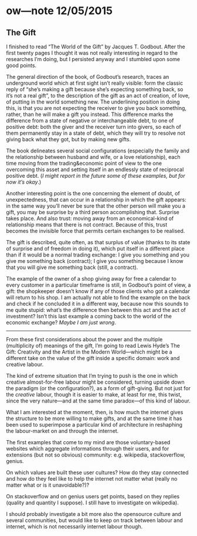 # ow—note 12/05/2015

## The Gift

I finished to read “The World of the Gift” by Jacques T. Godbout. After the first twenty pages I thought it was not really interesting in regard to the researches I’m doing, but I persisted anyway and I stumbled upon some good points.

The general direction of the book, of Godbout’s research, traces an underground world which at first sight isn’t really visible: form the classic reply of “she’s making a gift because she’s expecting something back, so it’s not a real gift”, to the description of the gift as an act of creation, of love, of putting in the world something new. The underlining position in doing this, is that you are not expecting the receiver to give you back something, rather, than he will make a gift you instead. This difference marks the difference from a state of negative or interchangeable debt, to one of positive debt: both the giver and the receiver turn into givers, so each of them permanently stay in a state of debt, which they will try to resolve not giving back what they got, but by making new gifts.

The book delineates several social configurations (especially the family and the relationship between husband and wife, or a love relationship), each time moving from the trading&economic point of view to the one overcoming this asset and setting itself in an endlessly state of reciprocal positive debt.
(*I might report in the future some of these examples, but for now it’s okay*.)

Another interesting point is the one concerning the element of doubt, of unexpectedness, that can occur in a relationship in which the gift appears: in the same way you’ll never be sure that the other person will make you a gift, you may be surprise by a third person accomplishing that. Surprise takes place.
And also trust: moving away from an economical-kind of relationship means that there is not contract. Because of this, trust becomes the invisible force that permits certain exchanges to be realised.

The gift is described, quite often, as that surplus of value (thanks to its state of surprise and of freedom in doing it), which put itself in a different place than if it would be a normal trading exchange: I give you something and you give me something back (contract); I give you something because I know that you will give me something back (still, a contract).

The example of the owner of a shop giving away for free a calendar to every customer in a particular timeframe is still, in Godbout’s point of view, a gift: the shopkeeper doesn’t know if any of those clients who got a calendar will return to his shop. I am actually not able to find the example on the back and check if he concluded it in a different way, because now this sounds to me quite stupid: what’s the difference then between this act and the act of investment? Isn’t this last example a coming back to the world of the economic exchange?
*Maybe I am just wrong*.

* * *

From these first considerations about the power and the multiple (multiplicity of) meanings of the gift, I’m going to read Lewis Hyde’s The Gift: Creativity and the Artist in the Modern World—which might be a different take on the value of the gift inside a specific domain: work and creative labour.

The kind of extreme situation that I’m trying to push is the one in which creative almost-for-free labour might be considered, turning upside down the paradigm (or the configuration?), as a form of gift-giving. But not just for the *creative* labour, though it is easier to make, at least for me, this twist, since the very nature—and at the same time paradox—of this kind of labour.

What I am interested at the moment, then, is how much the internet gives the structure to be more willing to make gifts, and at the same time it has been used to superimpose a particular kind of architecture in reshaphing the labour-market on and through the internet.

The first examples that come to my mind are those voluntary-based websites which aggregate informations through their users, and for extensions (but not so obvious) community: e.g. wikipedia, stackoverflow, genius.

On which values are built these user cultures? How do they stay connected and how do they feel like to help the internet not matter what (really no matter what or is it unavoidable?)?

On stackoverflow and on genius users get points, based on they replies (quality and quantity I suppose). I still have to investigate on wikipedia).

I should probably investigate a bit more also the opensource culture and several communities, but would like to keep on track between labour and internet, which is not necessarily internet labour though.
